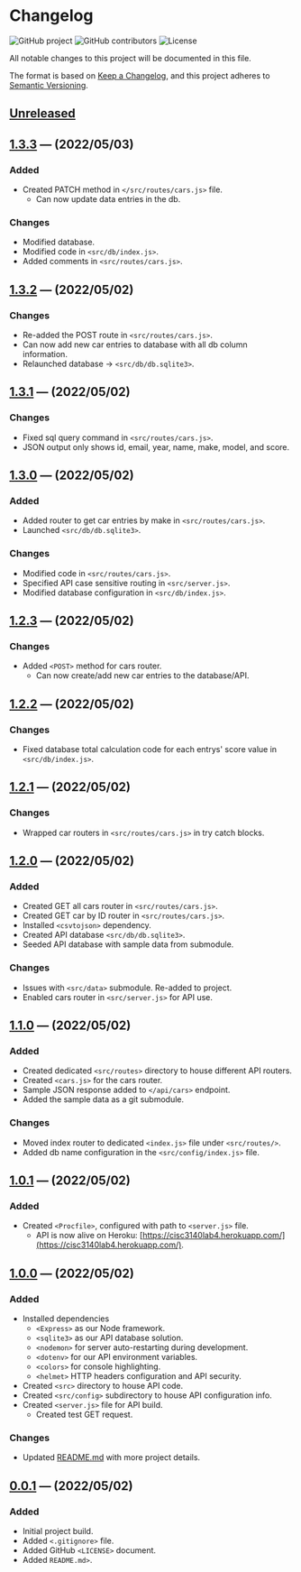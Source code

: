 # **Changelog**
<!-- Shields -->
![GitHub project](https://img.shields.io/static/v1?label=project&message=cisc3140%20lab4&color=blue)
![GitHub contributors](https://img.shields.io/github/contributors/ogre2/cisc3140_lab4)
![License](https://img.shields.io/static/v1?label=license&message=Apache%20v2.0&color=blue)

All notable changes to this project will be documented in this file.

The format is based on [Keep a Changelog](https://keepachangelog.com/en/1.0.0/),
and this project adheres to [Semantic Versioning](https://semver.org/spec/v2.0.0.html).

## [Unreleased]

## [1.3.3] &mdash; (2022/05/03)
### Added
- Created PATCH method in `</src/routes/cars.js>` file.
  - Can now update data entries in the db.

### Changes
- Modified database.
- Modified code in `<src/db/index.js>`.
- Added comments in `<src/routes/cars.js>`.

## [1.3.2] &mdash; (2022/05/02)
### Changes
- Re-added the POST route in `<src/routes/cars.js>`.
- Can now add new car entries to database with all db column information.
- Relaunched database -> `<src/db/db.sqlite3>`.

## [1.3.1] &mdash; (2022/05/02)
### Changes
- Fixed sql query command in `<src/routes/cars.js>`.
- JSON output only shows id, email, year, name, make, model, and score.

## [1.3.0] &mdash; (2022/05/02)
### Added
- Added router to get car entries by make in `<src/routes/cars.js>`.
- Launched `<src/db/db.sqlite3>`.

### Changes
- Modified code in `<src/routes/cars.js>`.
- Specified API case sensitive routing in `<src/server.js>`.
- Modified database configuration in `<src/db/index.js>`.

## [1.2.3] &mdash; (2022/05/02)
### Changes
- Added `<POST>` method for cars router.
  - Can now create/add new car entries to the database/API.

## [1.2.2] &mdash; (2022/05/02)
### Changes
- Fixed database total calculation code for each entrys' score value in `<src/db/index.js>`.

## [1.2.1] &mdash; (2022/05/02)
### Changes
- Wrapped car routers in `<src/routes/cars.js>` in try catch blocks.

## [1.2.0] &mdash; (2022/05/02)
### Added
- Created GET all cars router in `<src/routes/cars.js>`.
- Created GET car by ID router in `<src/routes/cars.js>`.
- Installed `<csvtojson>` dependency.
- Created API database `<src/db/db.sqlite3>`.
- Seeded API database with sample data from submodule.

### Changes
- Issues with `<src/data>` submodule. Re-added to project.
- Enabled cars router in `<src/server.js>` for API use.

## [1.1.0] &mdash; (2022/05/02)
### Added
- Created dedicated `<src/routes>` directory to house different API routers.
- Created `<cars.js>` for the cars router.
- Sample JSON response added to `</api/cars>` endpoint.
- Added the sample data as a git submodule.

### Changes
- Moved index router to dedicated `<index.js>` file under `<src/routes/>`.
- Added db name configuration in the `<src/config/index.js>` file.

## [1.0.1] &mdash; (2022/05/02)
### Added
- Created `<Procfile>`, configured with path to `<server.js>` file.
  - API is now alive on Heroku: [https://cisc3140lab4.herokuapp.com/](https://cisc3140lab4.herokuapp.com/).

## [1.0.0] &mdash; (2022/05/02)
### Added
- Installed dependencies
  - `<Express>` as our Node framework.
  - `<sqlite3>` as our API database solution.
  - `<nodemon>` for server auto-restarting during development.
  - `<dotenv>` for our API environment variables.
  - `<colors>` for console highlighting.
  - `<helmet>` HTTP headers configuration and API security.
- Created `<src>` directory to house API code.
- Created `<src/config>` subdirectory to house API configuration info.
- Created `<server.js>` file for API build.
  - Created test GET request.

### Changes
- Updated [README.md](https://github.com/ogre2/cisc3140_lab4/blob/main/README.md) with more project details.


## [0.0.1] &mdash; (2022/05/02)
### Added
- Initial project build.
- Added `<.gitignore>` file.
- Added GitHub `<LICENSE>` document.
- Added `README.md>`.

[Unreleased]: https://github.com/olivierlacan/keep-a-changelog/compare/v1.0.0...HEAD
[1.3.3]: https://github.com/ogre2/cisc3140_lab4/compare/v1.3.2...v1.3.3
[1.3.2]: https://github.com/ogre2/cisc3140_lab4/compare/v1.3.1...v1.3.2
[1.3.1]: https://github.com/ogre2/cisc3140_lab4/compare/v1.3.0...v1.3.1
[1.3.0]: https://github.com/ogre2/cisc3140_lab4/compare/v1.2.3...v1.3.0
[1.2.3]: https://github.com/ogre2/cisc3140_lab4/compare/v1.2.2...v1.2.3
[1.2.2]: https://github.com/ogre2/cisc3140_lab4/compare/v1.2.1...v1.2.2
[1.2.1]: https://github.com/ogre2/cisc3140_lab4/compare/v1.2.0...v1.2.1
[1.2.0]: https://github.com/ogre2/cisc3140_lab4/compare/v1.1.0...v1.2.0
[1.1.0]: https://github.com/ogre2/cisc3140_lab4/compare/v1.0.1...v1.1.0
[1.0.1]: https://github.com/ogre2/cisc3140_lab4/compare/v1.0.0...v1.0.1
[1.0.0]: https://github.com/ogre2/cisc3140_lab4/compare/v0.0.1...v1.0.0
[0.0.1]: https://github.com/ogre2/cisc3140_lab4/releases/tag/v0.0.1